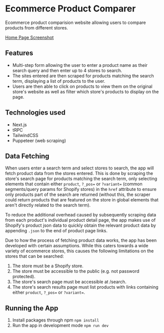 # Ecommerce Product Comparer

Ecommerce product comparision website allowing users to compare products from different stores.

[Home Page Screenshot](/blob/main/public/home-page-screenshot.png?raw=true)

## Features

- Multi-step form allowing the user to enter a product name as their search query and then enter up to 4 stores to search.
- The sites entered are then scraped for products matching the search term, displaying a list of products to the user.
- Users are then able to click on products to view them on the original store's website as well as filter which store's products to display on the page.

## Technologies used

- Next.js
- tRPC
- TailwindCSS
- Puppeteer (web scraping)

## Data Fetching

When users enter a search term and select stores to search, the app will fetch product data from the stores entered. This is done by scraping the store's search page for products matching the search term, only selecting elements that contain either `product`, `?_pos=` or `?variant=` (common segments/query params for Shopify stores) in the `href` attribute to ensure only products part of the search are returned (without this, the scraper could return products that are featured on the store in global elements that aren't directly related to the search term).

To reduce the additional overhead caused by subsequently scraping data from each product's individual product detail page, the app makes use of Shopify's product json data to quickly obtain the relevant product data by appending `.json` to the end of product page links.

Due to how the process of fetching product data works, the app has been developed with certain assumptions. While this caters towards a wide variety of ecommerce stores, this causes the following limitations on the stores that can be searched:

1. The store must be a Shopify store.
2. The store must be accessible to the public (e.g. not password protected).
3. The store's search page must be accessible at /search.
4. The store's search results page must list products with links containing either `product`, `?_pos=` or `?variant=`.

## Running the App

1. Install packages through npm `npm install`
2. Run the app in development mode `npm run dev`
